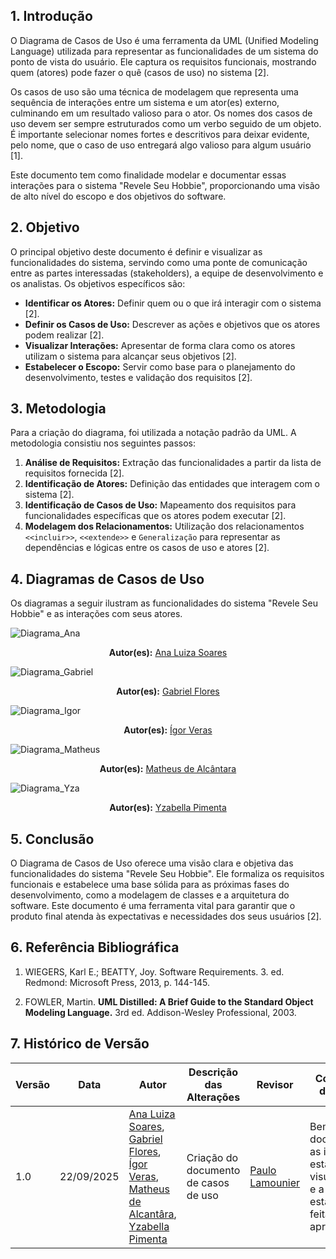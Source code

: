## 1. Introdução

O Diagrama de Casos de Uso é uma ferramenta da UML (Unified Modeling Language) utilizada para representar as funcionalidades de um sistema do ponto de vista do usuário. Ele captura os requisitos funcionais, mostrando quem (atores) pode fazer o quê (casos de uso) no sistema [2].

Os casos de uso são uma técnica de modelagem que representa uma sequência de interações entre um sistema e um ator(es) externo, culminando em um resultado valioso para o ator. Os nomes dos casos de uso devem ser sempre estruturados como um verbo seguido de um objeto. É importante selecionar nomes fortes e descritivos para deixar evidente, pelo nome, que o caso de uso entregará algo valioso para algum usuário [1].

Este documento tem como finalidade modelar e documentar essas interações para o sistema "Revele Seu Hobbie", proporcionando uma visão de alto nível do escopo e dos objetivos do software.

## 2. Objetivo

O principal objetivo deste documento é definir e visualizar as funcionalidades do sistema, servindo como uma ponte de comunicação entre as partes interessadas (stakeholders), a equipe de desenvolvimento e os analistas. Os objetivos específicos são:

* **Identificar os Atores:** Definir quem ou o que irá interagir com o sistema [2].
* **Definir os Casos de Uso:** Descrever as ações e objetivos que os atores podem realizar [2].
* **Visualizar Interações:** Apresentar de forma clara como os atores utilizam o sistema para alcançar seus objetivos [2].
* **Estabelecer o Escopo:** Servir como base para o planejamento do desenvolvimento, testes e validação dos requisitos [2].

## 3. Metodologia

Para a criação do diagrama, foi utilizada a notação padrão da UML. A metodologia consistiu nos seguintes passos:

1.  **Análise de Requisitos:** Extração das funcionalidades a partir da lista de requisitos fornecida [2].
2.  **Identificação de Atores:** Definição das entidades que interagem com o sistema [2].
3.  **Identificação de Casos de Uso:** Mapeamento dos requisitos para funcionalidades específicas que os atores podem executar [2].
4.  **Modelagem dos Relacionamentos:** Utilização dos relacionamentos `<<incluir>>`, `<<extende>>` e `Generalização` para representar as dependências e lógicas entre os casos de uso e atores [2].

## 4. Diagramas de Casos de Uso

Os diagramas a seguir ilustram as funcionalidades do sistema "Revele Seu Hobbie" e as interações com seus atores.

![Diagrama_Ana](../assets/diagrama-casos-de-uso/Diagrama_UC_Ana.png)

<center>
    <b>Autor(es):</b> <a href="https://github.com/Ana-Luiza-SC" target="_blank"> Ana Luiza Soares </a>
</center>  

![Diagrama_Gabriel](../assets/diagrama-casos-de-uso/Diagrama_UC_Gabriel.png)

<center>
    <b>Autor(es):</b> <a href="https://github.com/Gabrielfcoelho" target="_blank"> Gabriel Flores </a>
</center>  

![Diagrama_Igor](../assets/diagrama-casos-de-uso/Diagrma_UC_Igor.png)

<center>
    <b>Autor(es):</b> <a href="https://github.com/igorvdaniel" target="_blank"> Ígor Veras </a>
</center>  

![Diagrama_Matheus](../assets/diagrama-casos-de-uso/Diagrama_UC_Matheus.jpg)

<center>
    <b>Autor(es):</b> <a href="https://github.com/matheusdealcantara" target="_blank"> Matheus de Alcântara </a>
</center>  

![Diagrama_Yza](../assets/diagrama-casos-de-uso/Diagrama_UC_Yzabella.jpeg)

<center>
    <b>Autor(es):</b> <a href="https://github.com/redjsun" target="_blank"> Yzabella Pimenta </a>
</center>  


## 5. Conclusão

O Diagrama de Casos de Uso oferece uma visão clara e objetiva das funcionalidades do sistema "Revele Seu Hobbie". Ele formaliza os requisitos funcionais e estabelece uma base sólida para as próximas fases do desenvolvimento, como a modelagem de classes e a arquitetura do software. Este documento é uma ferramenta vital para garantir que o produto final atenda às expectativas e necessidades dos seus usuários [2].

## 6. Referência Bibliográfica

1. WIEGERS, Karl E.; BEATTY, Joy. Software Requirements. 3. ed. Redmond: Microsoft Press, 2013, p. 144-145.

2.  FOWLER, Martin. **UML Distilled: A Brief Guide to the Standard Object Modeling Language.** 3rd ed. Addison-Wesley Professional, 2003.

## 7. Histórico de Versão

| Versão | Data       | Autor                                                                                                                                                                                                                              | Descrição das Alterações            | Revisor                                          | Comentário do revisor                                                                | Data da Revisão |
|--------|------------|------------------------------------------------------------------------------------------------------------------------------------------------------------------------------------------------------------------------------------|-------------------------------------|--------------------------------------------------|--------------------------------------------------------------------------------------|-----------------|
| 1.0    | 22/09/2025 | [Ana Luiza Soares](https://github.com/Ana-Luiza-SC), [Gabriel Flores](https://github.com/Gabrielfcoelho), [Ígor Veras](https://github.com/igorvdaniel), [Matheus de Alcantâra](https://github.com/matheusdealcantara), [Yzabella Pimenta](https://github.com/redjsun) | Criação do documento de casos de uso | [Paulo Lamounier](https://github.com/Nanashii76) | Bem documentado, as imagens estão visualizáveis e a referência está bem feita, aprovada | 22/09/2025      |

